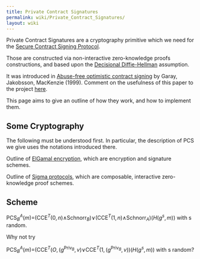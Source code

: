 ```yaml
---
title: Private Contract Signatures
permalink: wiki/Private_Contract_Signatures/
layout: wiki
---
```


Private Contract Signatures are a cryptography primitive which we need
for the [Secure Contract Signing
Protocol](/wiki/Secure_Contract_Signing_Protocol "wikilink").

Those are constructed via non-interactive zero-knowledge proofs
constructions, and based upon the [Decisional
Diffie-Hellman](http://en.wikipedia.org/wiki/Decisional_Diffie%E2%80%93Hellman_assumption)
assumption.

It was introduced in [Abuse-free optimistic contract
signing](http://citeseerx.ist.psu.edu/viewdoc/summary?doi=10.1.1.118.4142)
by Garay, Jakobsson, MacKenzie (1999). Comment on the usefulness of this
paper to the project [here](/wiki/GarayJakobssonMackenzie "wikilink").

This page aims to give an outline of how they work, and how to implement
them.

Some Cryptography
-----------------

The following must be understood first. In particular, the description
of PCS we give uses the notations introduced there.

Outline of [ElGamal encryption](/wiki/ElGamalSchnorr "wikilink"), which are
encryption and signature schemes.

Outline of [Sigma protocols](/wiki/Sigma_Protocols "wikilink"), which are
composable, interactive zero-knowledge proof schemes.

Scheme
------

PCS<sub>*B*</sub><sup>*A*</sup>(*m*)=(CCE<sup>*T*</sup>(0, *n*)∧Schnorr<sub>*B*</sub>)∨(CCE<sup>*T*</sup>(1, *n*)∧Schnorr<sub>*A*</sub>)(*H*(*g*<sup>*s*</sup>, *m*))
 with s random.

Why not try

PCS<sub>*B*</sub><sup>*A*</sup>(*m*)=(CCE<sup>*T*</sup>(*O*, (*g*<sup>Priv<sub>*B*</sub></sup>, *v*)∨CCE<sup>*T*</sup>(1, (*g*<sup>Priv<sub>*B*</sub></sup>, *v*))(*H*(*g*<sup>*s*</sup>, *m*))
 with s random?
